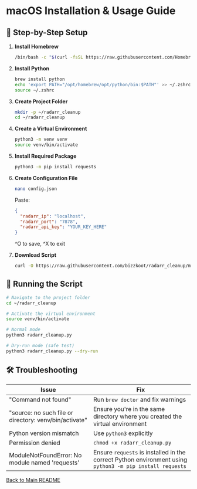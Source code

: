 # macOS Installation & Usage Guide

## 🍎 Step-by-Step Setup

1. **Install Homebrew**  
   ```bash
   /bin/bash -c "$(curl -fsSL https://raw.githubusercontent.com/Homebrew/install/HEAD/install.sh)"
   ```

2. **Install Python**  
   ```bash
   brew install python
   echo 'export PATH="/opt/homebrew/opt/python/bin:$PATH"' >> ~/.zshrc
   source ~/.zshrc
   ```

3. **Create Project Folder**
   ```bash
   mkdir -p ~/radarr_cleanup
   cd ~/radarr_cleanup
   ```

4. **Create a Virtual Environment**
   ```bash
   python3 -m venv venv
   source venv/bin/activate
   ```

5. **Install Required Package**
   ```bash
   python3 -m pip install requests
   ```

6. **Create Configuration File**
   ```bash
   nano config.json
   ```
   Paste:
   ```json
   {
     "radarr_ip": "localhost",
     "radarr_port": "7878",
     "radarr_api_key": "YOUR_KEY_HERE"
   }
   ```
   ^O to save, ^X to exit

7. **Download Script**
   ```bash
   curl -O https://raw.githubusercontent.com/bizzkoot/radarr_cleanup/main/radarr_cleanup.py
   ```

## 🏃 Running the Script
```bash
# Navigate to the project folder
cd ~/radarr_cleanup

# Activate the virtual environment
source venv/bin/activate

# Normal mode
python3 radarr_cleanup.py

# Dry-run mode (safe test)
python3 radarr_cleanup.py --dry-run
```

## 🛠️ Troubleshooting
| Issue | Fix |
|-------|-----|
| "Command not found" | Run `brew doctor` and fix warnings |
| "source: no such file or directory: venv/bin/activate" | Ensure you're in the same directory where you created the virtual environment |
| Python version mismatch | Use `python3` explicitly |
| Permission denied | `chmod +x radarr_cleanup.py` |
| ModuleNotFoundError: No module named 'requests' | Ensure `requests` is installed in the correct Python environment using `python3 -m pip install requests` |

[Back to Main README](../README.md)
